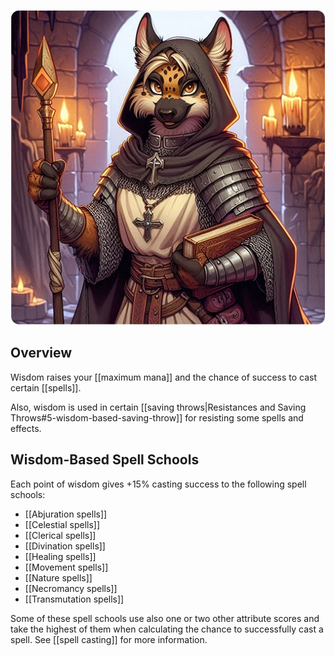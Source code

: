 ![wisdom](/uploads/Wisdom/wisdom.webp)

## Overview

Wisdom raises your [[maximum mana]] and the chance of success to cast certain [[spells]].

Also, wisdom is used in certain [[saving throws|Resistances and Saving Throws#5-wisdom-based-saving-throw]] for resisting some spells and effects.

## Wisdom-Based Spell Schools

Each point of wisdom gives +15% casting success to the following spell schools:

- [[Abjuration spells]]
- [[Celestial spells]]
- [[Clerical spells]]
- [[Divination spells]]
- [[Healing spells]]
- [[Movement spells]]
- [[Nature spells]]
- [[Necromancy spells]]
- [[Transmutation spells]]

Some of these spell schools use also one or two other attribute scores and take the highest of them when calculating the chance to successfully cast a spell. See [[spell casting]] for more information.